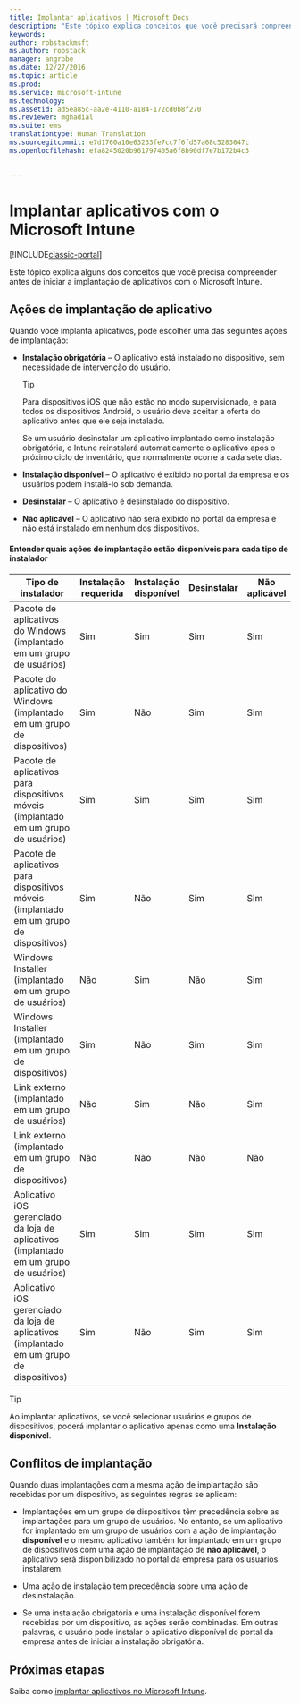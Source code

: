 ```yaml
---
title: Implantar aplicativos | Microsoft Docs
description: "Este tópico explica conceitos que você precisará compreender antes de iniciar a implantação de aplicativos com o Intune."
keywords: 
author: robstackmsft
ms.author: robstack
manager: angrobe
ms.date: 12/27/2016
ms.topic: article
ms.prod: 
ms.service: microsoft-intune
ms.technology: 
ms.assetid: ad5ea85c-aa2e-4110-a184-172cd0b8f270
ms.reviewer: mghadial
ms.suite: ems
translationtype: Human Translation
ms.sourcegitcommit: e7d1760a10e63233fe7cc7f6fd57a68c5283647c
ms.openlocfilehash: efa8245020b961797405a6f8b90df7e7b172b4c3


---
```


# <a name="deploy-apps-with-microsoft-intune"></a>Implantar aplicativos com o Microsoft Intune

[!INCLUDE[classic-portal](../includes/classic-portal.md)]

Este tópico explica alguns dos conceitos que você precisa compreender antes de iniciar a implantação de aplicativos com o Microsoft Intune.


## <a name="app-deployment-actions"></a>Ações de implantação de aplicativo
Quando você implanta aplicativos, pode escolher uma das seguintes ações de implantação:

-   **Instalação obrigatória** – O aplicativo está instalado no dispositivo, sem necessidade de intervenção do usuário.

    > [!TIP]
    > Para dispositivos iOS que não estão no modo supervisionado, e para todos os dispositivos Android, o usuário deve aceitar a oferta do aplicativo antes que ele seja instalado.
    >
    >  Se um usuário desinstalar um aplicativo implantado como instalação obrigatória, o Intune reinstalará automaticamente o aplicativo após o próximo ciclo de inventário, que normalmente ocorre a cada sete dias.

-   **Instalação disponível** – O aplicativo é exibido no portal da empresa e os usuários podem instalá-lo sob demanda.

-   **Desinstalar** – O aplicativo é desinstalado do dispositivo.

-   **Não aplicável** – O aplicativo não será exibido no portal da empresa e não está instalado em nenhum dos dispositivos.

#### <a name="understand-which-deployment-actions-are-available-for-each-installer-type"></a>Entender quais ações de implantação estão disponíveis para cada tipo de instalador

|Tipo de instalador|Instalação requerida|Instalação disponível|Desinstalar|Não aplicável|
|------------------|--------------------|---------------------|-------------|------------------|
|Pacote de aplicativos do Windows (implantado em um grupo de usuários)|Sim|Sim|Sim|Sim|
|Pacote do aplicativo do Windows (implantado em um grupo de dispositivos)|Sim|Não|Sim|Sim|
|Pacote de aplicativos para dispositivos móveis (implantado em um grupo de usuários)|Sim|Sim|Sim|Sim|
|Pacote de aplicativos para dispositivos móveis (implantado em um grupo de dispositivos)|Sim|Não|Sim|Sim|
|Windows Installer (implantado em um grupo de usuários)|Não|Sim|Não|Sim|
|Windows Installer (implantado em um grupo de dispositivos)|Sim|Não|Sim|Sim|
|Link externo (implantado em um grupo de usuários)|Não|Sim|Não|Sim|
|Link externo (implantado em um grupo de dispositivos)|Não|Não|Não|Não|
|Aplicativo iOS gerenciado da loja de aplicativos (implantado em um grupo de usuários)|Sim|Sim|Sim|Sim|
|Aplicativo iOS gerenciado da loja de aplicativos (implantado em um grupo de dispositivos)|Sim|Não|Sim|Sim|
> [!TIP]
> Ao implantar aplicativos, se você selecionar usuários e grupos de dispositivos, poderá implantar o aplicativo apenas como uma **Instalação disponível**.

## <a name="deployment-conflicts"></a>Conflitos de implantação
Quando duas implantações com a mesma ação de implantação são recebidas por um dispositivo, as seguintes regras se aplicam:

-   Implantações em um grupo de dispositivos têm precedência sobre as implantações para um grupo de usuários. No entanto, se um aplicativo for implantado em um grupo de usuários com a ação de implantação **disponível** e o mesmo aplicativo também for implantado em um grupo de dispositivos com uma ação de implantação de **não aplicável**, o aplicativo será disponibilizado no portal da empresa para os usuários instalarem.

-   Uma ação de instalação tem precedência sobre uma ação de desinstalação.

-   Se uma instalação obrigatória e uma instalação disponível forem recebidas por um dispositivo, as ações serão combinadas. Em outras palavras, o usuário pode instalar o aplicativo disponível do portal da empresa antes de iniciar a instalação obrigatória.


## <a name="next-steps"></a>Próximas etapas

Saiba como [implantar aplicativos no Microsoft Intune](deploy-apps-in-microsoft-intune.md).



<!--HONumber=Dec16_HO5-->


